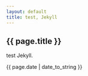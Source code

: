 ```yaml
---
layout: default
title: test, Jekyll
---
```


<h2>{{ page.title }}</h2>
<p>test Jekyll.</p>
<p>{{ page.date | date_to_string }}</p>
